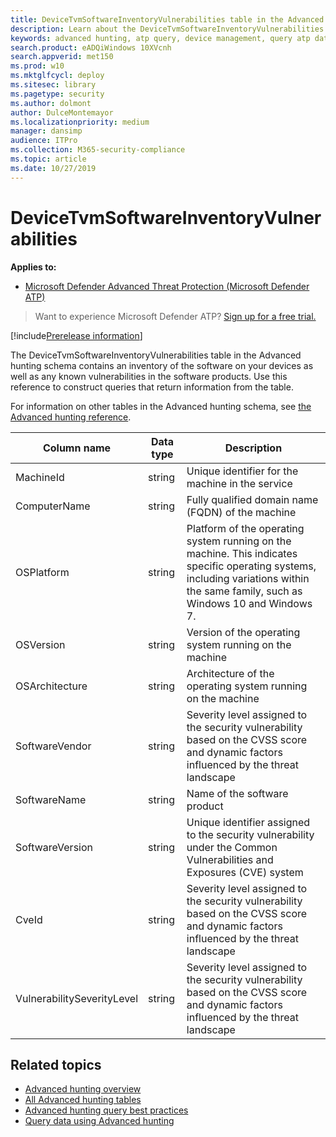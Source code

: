 ```yaml
---
title: DeviceTvmSoftwareInventoryVulnerabilities table in the Advanced hunting schema
description: Learn about the DeviceTvmSoftwareInventoryVulnerabilities table in the Advanced hunting schema, such as operating system platform, version, and architecture, software vendor, name, and version, CVE ID, vulnerability severity, and descriptions
keywords: advanced hunting, atp query, device management, query atp data, query tvm data, query software inventory, query software vulnerability inventory, intellisense, atp telemetry, events, events telemetry, azure log analytics, description, DeviceTvmSoftwareInventoryVulnerabilities
search.product: eADQiWindows 10XVcnh
search.appverid: met150
ms.prod: w10
ms.mktglfcycl: deploy
ms.sitesec: library
ms.pagetype: security
ms.author: dolmont
author: DulceMontemayor
ms.localizationpriority: medium
manager: dansimp
audience: ITPro
ms.collection: M365-security-compliance 
ms.topic: article
ms.date: 10/27/2019
---
```


# DeviceTvmSoftwareInventoryVulnerabilities

**Applies to:**

- [Microsoft Defender Advanced Threat Protection (Microsoft Defender ATP)](https://go.microsoft.com/fwlink/p/?linkid=2069559)

>Want to experience Microsoft Defender ATP? [Sign up for a free trial.](https://www.microsoft.com/en-us/WindowsForBusiness/windows-atp?ocid=docs-wdatp-advancedhuntingref-abovefoldlink)


[!include[Prerelease information](prerelease.md)]

The DeviceTvmSoftwareInventoryVulnerabilities table in the Advanced hunting schema contains an inventory of the software on your devices as well as any known vulnerabilities in the software products. Use this reference to construct queries that return information from the table.

For information on other tables in the Advanced hunting schema, see [the Advanced hunting reference](advanced-hunting-reference.md).

| Column name | Data type | Description |
|-------------|-----------|-------------|
| MachineId | string | Unique identifier for the machine in the service |
| ComputerName | string | Fully qualified domain name (FQDN) of the machine |
| OSPlatform | string | Platform of the operating system running on the machine. This indicates specific operating systems, including variations within the same family, such as Windows 10 and Windows 7.|
| OSVersion | string | Version of the operating system running on the machine |
| OSArchitecture | string | Architecture of the operating system running on the machine|
| SoftwareVendor | string | Severity level assigned to the security vulnerability based on the CVSS score and dynamic factors influenced by the threat landscape|
| SoftwareName | string | Name of the software product|
|SoftwareVersion | string | Unique identifier assigned to the security vulnerability under the Common Vulnerabilities and Exposures (CVE) system|
| CveId | string | Severity level assigned to the security vulnerability based on the CVSS score and dynamic factors influenced by the threat landscape|
| VulnerabilitySeverityLevel | string | Severity level assigned to the security vulnerability based on the CVSS score and dynamic factors influenced by the threat landscape|



## Related topics

- [Advanced hunting overview](overview-hunting.md)
- [All Advanced hunting tables](advanced-hunting-reference.md)
- [Advanced hunting query best practices](advanced-hunting-best-practices.md)
- [Query data using Advanced hunting](advanced-hunting.md)
